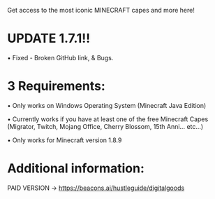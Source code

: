 Get access to the most iconic MINECRAFT capes and more here! 

# UPDATE 1.7.1!!

• Fixed - Broken GitHub link, & Bugs.



# 3 Requirements:

• Only works on Windows Operating System (Minecraft Java Edition)

• Currently works if you have at least one of the free Minecraft Capes (Migrator, Twitch, Mojang Office, Cherry Blossom, 15th Anni... etc...)

• Only works for Minecraft version 1.8.9



# Additional information:

PAID VERSION -> https://beacons.ai/hustleguide/digitalgoods

